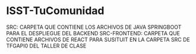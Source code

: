 # ISST-TuComunidad
SRC: CARPETA QUE CONTIENE LOS ARCHIVOS DE JAVA SPRINGBOOT PARA EL DESPLIEGUE DEL BACKEND
SRC-FRONTEND: CARPETA QUE CONTIENE ARCHIVOS DE REACT PARA SUSITUIT EN LA CARPETA SRC DE TFGAPI0 DEL TALLER DE CLASE
